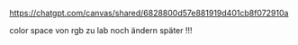 https://chatgpt.com/canvas/shared/6828800d57e881919d401cb8f072910a


color space von rgb zu lab noch ändern später !!!
